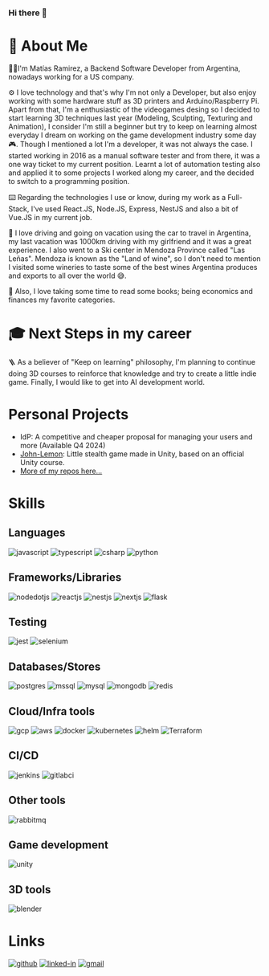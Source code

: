 ### Hi there 👋

# 🚀 About Me

👨‍💻I'm Matías Ramirez, a Backend Software Developer from Argentina, nowadays working for a US company. 

⚙️ I love technology and that's why I'm not only a Developer, but also enjoy working with some hardware stuff as 3D printers and Arduino/Raspberry Pi. Apart from that, I'm a enthusiastic of the videogames desing so I decided to start learning 3D techniques last year (Modeling, Sculpting, Texturing and Animation), I consider I'm still a beginner but try to keep on learning almost everyday I dream on working on the game development industry some day 🎮. Though I mentioned a lot I'm a developer, it was not always the case. I started working in 2016 as a manual software tester and from there, it was a one way ticket to my current position. Learnt a lot of automation testing also and applied it to some projects I worked along my career, and the decided to switch to a programming position.

⌨️ Regarding the technologies I use or know, during my work as a Full-Stack, I've used React.JS, Node.JS, Express, NestJS and also a bit of Vue.JS in my current job. 

🚗 I love driving and going on vacation using the car to travel in Argentina, my last vacation was 1000km driving with my girlfriend and it was a great experience. I also went to a Ski center in Mendoza Province called "Las Leñas". Mendoza is known as the "Land of wine", so I don't need to mention I visited some wineries to taste some of the best wines Argentina produces and exports to all over the world 😅.

📖 Also, I love taking some time to read some books; being economics and finances my favorite categories.

# 🎓 Next Steps in my career
🪜 As a believer of "Keep on learning" philosophy, I'm planning to continue doing 3D courses to reinforce that knowledge and try to create a little indie game. Finally, I would like to get into AI development world.

# Personal Projects
* IdP: A competitive and cheaper proposal for managing your users and more (Available Q4 2024)
* [John-Lemon](https://github.com/matigastirami/06_JohnLemmon): Little stealth game made in Unity, based on an official Unity course.
* [More of my repos here...](https://github.com/matigastirami?tab=repositories)

# Skills
## Languages
![javascript](https://img.shields.io/badge/Javascript-F7DF1E?style=for-the-badge&logo=javascript&logoColor=black)
![typescript](https://img.shields.io/badge/Typescript-3178C6?style=for-the-badge&logo=typescript&logoColor=white)
![csharp](https://img.shields.io/badge/CSharp-239120?style=for-the-badge&logo=CSharp&logoColor=white)
![python](https://img.shields.io/badge/Python-3776AB?style=for-the-badge&logo=python&logoColor=white)

## Frameworks/Libraries
![nodedotjs](https://img.shields.io/badge/NodeJS-339933?style=for-the-badge&logo=nodedotjs&logoColor=white)
![reactjs](https://img.shields.io/badge/React-61DAFB?style=for-the-badge&logo=react&logoColor=black)
![nestjs](https://img.shields.io/badge/NestJS-E0234E?style=for-the-badge&logo=NestJS&logoColor=white)
![nextjs](https://img.shields.io/badge/NextJS-000000?style=for-the-badge&logo=nextdotjs&logoColor=white)
![flask](https://img.shields.io/badge/Flask-000000?style=for-the-badge&logo=flask&logoColor=white)

## Testing
![jest](https://img.shields.io/badge/Jest-C21325?style=for-the-badge&logo=jest&logoColor=white)
![selenium](https://img.shields.io/badge/Selenium-43B02A?style=for-the-badge&logo=selenium&logoColor=white)

## Databases/Stores
![postgres](https://img.shields.io/badge/PostgreSQL-4169E1?style=for-the-badge&logo=postgresql&logoColor=white)
![mssql](https://img.shields.io/badge/MSSQL_Server-CC2927?style=for-the-badge&logo=microsoftsqlserver&logoColor=white)
![mysql](https://img.shields.io/badge/MySQL-4479A1?style=for-the-badge&logo=mysql&logoColor=white)
![mongodb](https://img.shields.io/badge/MongoDB-47A248?style=for-the-badge&logo=MongoDB&logoColor=white)
![redis](https://img.shields.io/badge/Redis-DC382D?style=for-the-badge&logo=Redis&logoColor=white)

## Cloud/Infra tools
![gcp](https://img.shields.io/badge/Google_Cloud-4285F4?style=for-the-badge&logo=googlecloud&logoColor=white)
![aws](https://img.shields.io/badge/AWS-232F3E?style=for-the-badge&logo=amazonaws&logoColor=white)
![docker](https://img.shields.io/badge/Docker-2496ED?style=for-the-badge&logo=docker&logoColor=white)
![kubernetes](https://img.shields.io/badge/Kubernetes-326CE5?style=for-the-badge&logo=kubernetes&logoColor=white)
![helm](https://img.shields.io/badge/Helm-0F1689?style=for-the-badge&logo=helm&logoColor=white)
![Terraform](https://img.shields.io/badge/terraform-%235835CC.svg?style=for-the-badge&logo=terraform&logoColor=white)

## CI/CD
![jenkins](https://img.shields.io/badge/Jenkins-D24939?style=for-the-badge&logo=jenkins&logoColor=white)
![gitlabci](https://img.shields.io/badge/GitLab-FC6D26?style=for-the-badge&logo=gitlab&logoColor=white)

## Other tools
![rabbitmq](https://img.shields.io/badge/RabbitMQ-FF6600?style=for-the-badge&logo=RabbitMQ&logoColor=white)

## Game development
![unity](https://img.shields.io/badge/Unity-FFFFFF?style=for-the-badge&logo=unity&logoColor=black)

## 3D tools
![blender](https://img.shields.io/badge/Blender-F5792A?style=for-the-badge&logo=blender&logoColor=black)

# Links

[![github](https://img.shields.io/badge/GitHub-000000?style=for-the-badge&logo=GitHub&logoColor=white)](https://github.com/matigastirami)
[![linked-in](https://img.shields.io/badge/Linked_In-0077B5?style=for-the-badge&logo=LinkedIn&logoColor=white)](https://www.linkedin.com/in/matias-ramirez-dev/)
[![gmail](https://img.shields.io/badge/Gmail-D14836?style=for-the-badge&logo=Gmail&logoColor=white)](mailto:matigastirami@gmail.com)
